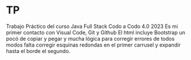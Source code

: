 # TP
Trabajo Práctico del curso Java Full Stack Codo a Codo 4.0 2023
Es mi primer contacto con Visual Code, Git y Github
El html incluye Bootstrap un pocó de copiar y pegar y mucha lógica para corregir errores
de todos modos falta corregir esquinas redondas en el primer carrusel y expandir hasta el borde el segundo.
